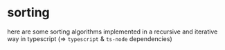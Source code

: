 # sorting

here are some sorting algorithms implemented in a recursive and iterative way in typescript (=> `typescript` & `ts-node` dependencies)
